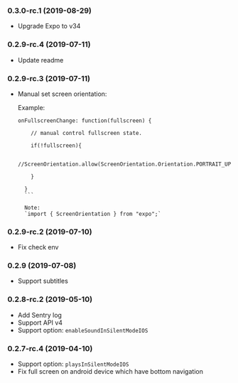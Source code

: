 ### 0.3.0-rc.1 (2019-08-29)
- Upgrade Expo to v34

### 0.2.9-rc.4 (2019-07-11)
- Update readme

### 0.2.9-rc.3 (2019-07-11)
- Manual set screen orientation:

    Example:

    ```
    onFullscreenChange: function(fullscreen) {

        // manual control fullscreen state.

        if(!fullscreen){

          //ScreenOrientation.allow(ScreenOrientation.Orientation.PORTRAIT_UP);

        }

      }
      ```

      Note:
      `import { ScreenOrientation } from "expo";`

### 0.2.9-rc.2 (2019-07-10)
- Fix check env

### 0.2.9 (2019-07-08)
- Support subtitles

### 0.2.8-rc.2 (2019-05-10)
- Add Sentry log
- Support API v4
- Support option: `enableSoundInSilentModeIOS`

### 0.2.7-rc.4 (2019-04-10)
- Support option: `playsInSilentModeIOS`
- Fix full screen on android device which have bottom navigation